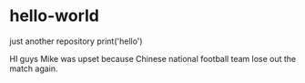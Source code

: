 # hello-world
just another repository
print('hello')

HI guys
Mike was upset because Chinese national football team lose out the match again.

